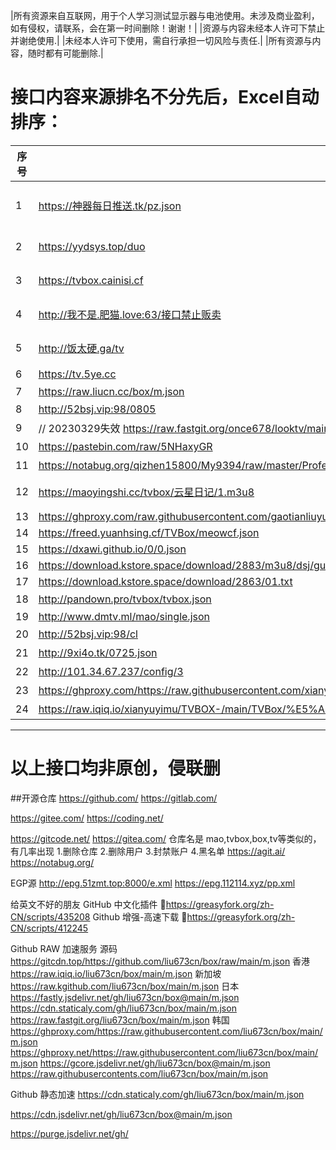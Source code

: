 |所有资源来自互联网，用于个人学习测试显示器与电池使用。未涉及商业盈利，如有侵权，请联系，会在第一时间删除！谢谢！|
|资源与内容未经本人许可下禁止并谢绝使用.|
|未经本人许可下使用，需自行承担一切风险与责任.|
|所有资源与内容，随时都有可能删除.|

# 接口内容来源排名不分先后，Excel自动排序：

| 序号 | 地址 | spider | 备注 |
|----|----|--------|----|
|  1  | https://神器每日推送.tk/pz.json |  无  | 神器精选（无法获取源文件） |
|   2 | https://yydsys.top/duo |   无    | 大聪明（无法获取源文件） |
|  3  |  https://tvbox.cainisi.cf  |   无    |  菜妮丝（无法获取源文件）  |
|  4  |http://我不是.肥猫.love:63/接口禁止贩卖  |    |  肥猫（无法获取源文件）  |
| 5  |  http://饭太硬.ga/tv  |    |  饭太硬（无法获取源文件）  |
|   6 |  https://tv.5ye.cc  |   http://ftp6284928.host108.abeiyun.cn/jar/tvbox.txt     |  2哈社区  |
|   7 |  https://raw.liucn.cc/box/m.json  |   https://raw.liucn.cc/box/sub/jar/2212.jar     |    |
|  8 | http://52bsj.vip:98/0805 |http://52bsj.vip:81/api/v3/file/get/28175/PlutoPlayer0805.jar |吾爱|
|   9 |  // 20230329失效 https://raw.fastgit.org/once678/looktv/main/tvbox8.json |    https://shadowchiu369.github.io/TVBox/jar/sc.jar    |    |
|  10  |   https://pastebin.com/raw/5NHaxyGR |   https://ghproxy.com/https://raw.githubusercontent.com/FongMi/CatVodSpider/main/jar/custom_spider.jar     |  源自FongMi  |
|   11 |  https://notabug.org/qizhen15800/My9394/raw/master/ProfessionalEdition.m3u8  |    https://notabug.org/qizhen15800/My9394/raw/master/jar/不良帅.txt    | 不良帅   |
|  12  |  https://maoyingshi.cc/tvbox/云星日记/1.m3u8  |        | 云星日记 经常更新  |
|  13  |  https://ghproxy.com/raw.githubusercontent.com/gaotianliuyun/gao/master/js.json  |        |  gaotianliuyun  |
|  14  |  https://freed.yuanhsing.cf/TVBox/meowcf.json  |        |    |
|  15  |  https://dxawi.github.io/0/0.json  |        |  dxawi  |
|  16  |  https://download.kstore.space/download/2883/m3u8/dsj/guochan/mp1/1.m3u8  |        |    |
|  17  |  https://download.kstore.space/download/2863/01.txt  |        |    |
|  18  | http://pandown.pro/tvbox/tvbox.json   |    |巧技|
|  19  |  http://www.dmtv.ml/mao/single.json|http://www.dmtv.ml/mao/jar/dmtv.jar||
|20|http://52bsj.vip:98/cl|https://jihulab.com/ygbh1/box/-/raw/main/JAR/spider.jar| 月光宝盒 |
|21|http://9xi4o.tk/0725.json|http://9xi4o.tk/0925.jar|小歪
|22|http://101.34.67.237/config/3|http://101.34.67.237/files/custom_spider_tang.jar| 唐三？|
|23|https://ghproxy.com/https://raw.githubusercontent.com/xianyuyimu/TVBOX-/main/TVBox/%E4%B8%80%E6%9C%A8%E8%87%AA%E7%94%A8.json||一木|
|24|https://raw.iqiq.io/xianyuyimu/TVBOX-/main/TVBox/%E5%A4%87%E7%94%A8.json||一木|

--------------------------------------------

# 以上接口均非原创，侵联删

##开源仓库
https://github.com/
https://gitlab.com/

https://gitee.com/
https://coding.net/

https://gitcode.net/
https://gitea.com/ 仓库名是 mao,tvbox,box,tv等类似的，有几率出现 1.删除仓库 2.删除用户 3.封禁账户 4.黑名单
https://agit.ai/
https://notabug.org/

EGP源
http://epg.51zmt.top:8000/e.xml
https://epg.112114.xyz/pp.xml

给英文不好的朋友
GitHub 中文化插件 🔰https://greasyfork.org/zh-CN/scripts/435208
Github 增强-高速下载 🔰https://greasyfork.org/zh-CN/scripts/412245

Github RAW 加速服务
源码 https://gitcdn.top/https://github.com/liu673cn/box/raw/main/m.json
香港 https://raw.iqiq.io/liu673cn/box/main/m.json
新加坡 https://raw.kgithub.com/liu673cn/box/main/m.json
日本
https://fastly.jsdelivr.net/gh/liu673cn/box@main/m.json
https://cdn.staticaly.com/gh/liu673cn/box/main/m.json
https://raw.fastgit.org/liu673cn/box/main/m.json
韩国
https://ghproxy.com/https://raw.githubusercontent.com/liu673cn/box/main/m.json
https://ghproxy.net/https://raw.githubusercontent.com/liu673cn/box/main/m.json
https://gcore.jsdelivr.net/gh/liu673cn/box@main/m.json
https://raw.githubusercontents.com/liu673cn/box/main/m.json

Github 静态加速
https://cdn.staticaly.com/gh/liu673cn/box/main/m.json

https://cdn.jsdelivr.net/gh/liu673cn/box@main/m.json

https://purge.jsdelivr.net/gh/
